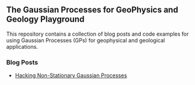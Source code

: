 ## The Gaussian Processes for GeoPhysics and Geology Playground

This repository contains a collection of blog posts and code examples for using Gaussian Processes (GPs) for geophysical and geological applications.

### Blog Posts

- [Hacking Non-Stationary Gaussian Processes](hacking-non-stationary-GPs/README.md)

